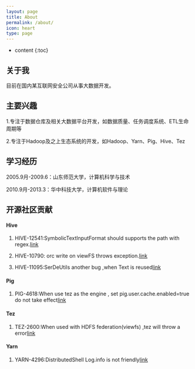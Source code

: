 ```yaml
---
layout: page
title: About
permalink: /about/
icon: heart
type: page
---
```


* content
{:toc}

## 关于我


目前在国内某互联网安全公司从事大数据开发。


## 主要兴趣


1.专注于数据仓库及相关大数据平台开发，如数据质量、任务调度系统、ETL生命周期等

2.专注于Hadoop及之上生态系统的开发，如Hadoop、Yarn、Pig、Hive、Tez

## 学习经历


2005.9月-2009.6：山东师范大学，计算机科学与技术

2010.9月-2013.3：华中科技大学，计算机软件与理论

## 开源社区贡献

#### Hive

 1. HIVE-12541:SymbolicTextInputFormat should supports the path with regex.[link](https://issues.apache.org/jira/browse/HIVE-12541)

 2. HIVE-10790: orc write on viewFS throws exception.[link](https://issues.apache.org/jira/browse/HIVE-10790)

 3. HIVE-11095:SerDeUtils another bug ,when Text is reused[link](https://issues.apache.org/jira/browse/HIVE-11095)

#### Pig

 1. PIG-4618:When use tez as the engine , set pig.user.cache.enabled=true do not take effect[link](https://issues.apache.org/jira/browse/PIG-4618)
 


#### Tez

 1. TEZ-2600:When used with HDFS federation(viewfs) ,tez will throw a error[link](https://issues.apache.org/jira/browse/TEZ-2600)
 


#### Yarn

 1. YARN-4296:DistributedShell Log.info is not friendly[link](https://issues.apache.org/jira/browse/YARN-4296)
 

